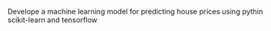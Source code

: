 Develope a machine learning model for predicting house prices using pythin scikit-learn and tensorflow
